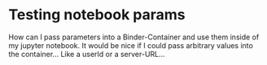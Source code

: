 # Testing notebook params
How can I pass parameters into a Binder-Container and use them inside of my jupyter notebook.
It would be nice if I could pass arbitrary values into the container...
Like a userId or a server-URL...

